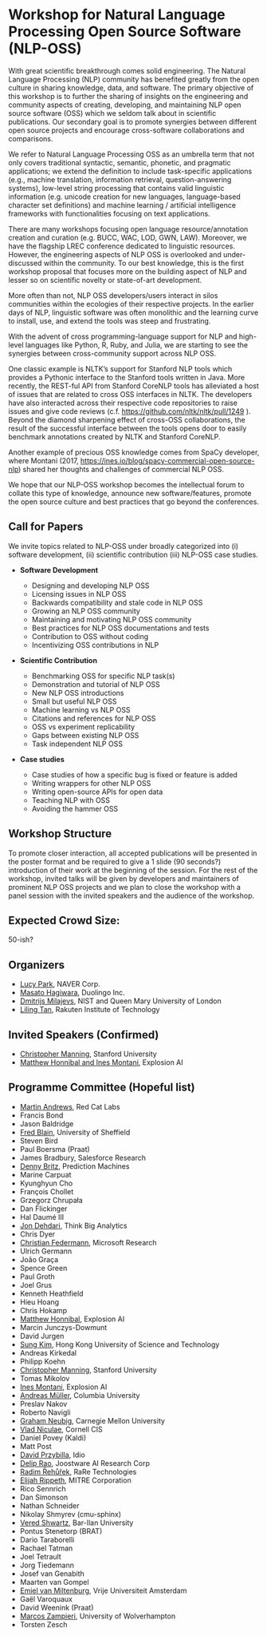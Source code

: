 Workshop for Natural Language Processing Open Source Software (NLP-OSS)
====


With great scientific breakthrough comes solid engineering. The Natural Language Processing (NLP) community has benefited greatly from the open culture in sharing knowledge, data, and software. The primary objective of this workshop is to further the sharing of insights on the engineering and community aspects of creating, developing, and maintaining NLP open source software (OSS) which we seldom talk about in scientific publications. Our secondary goal is to promote synergies between different open source projects and encourage cross-software collaborations and comparisons.

We refer to Natural Language Processing OSS as an umbrella term that not only covers traditional syntactic, semantic, phonetic, and pragmatic applications; we extend the definition to include
task-specific applications (e.g., machine translation, information retrieval, question-answering systems),
low-level string processing that contains valid linguistic information (e.g. unicode creation for new languages, language-based character set definitions) and
machine learning / artificial intelligence frameworks with functionalities focusing on text applications.

There are many workshops focusing open language resource/annotation creation and curation (e.g. BUCC, WAC, LOD, GWN, LAW). Moreover, we have the flagship LREC conference dedicated to linguistic resources. However, the engineering aspects of NLP OSS is overlooked and under-discussed within the community. To our best knowledge, this is the first workshop proposal that focuses more on the building aspect of NLP and lesser so on scientific novelty or state-of-art development.

More often than not, NLP OSS developers/users interact in silos communities within the ecologies of their respective projects. In the earlier days of NLP, linguistic software was often monolithic and the learning curve to install, use, and extend the tools was steep and frustrating.

With the advent of cross programming-language support for NLP and high-level languages like Python, R, Ruby, and Julia, we are starting to see the synergies between cross-community support across NLP OSS.

One classic example is NLTK’s support for Stanford NLP tools which provides a Pythonic interface to the Stanford tools written in Java. More recently, the REST-ful API from Stanford CoreNLP tools has alleviated a host of issues that are related to cross OSS interfaces in NLTK. The developers have also interacted across their respective code repositories to raise issues and give code reviews (c.f. https://github.com/nltk/nltk/pull/1249 ).  Beyond the diamond sharpening effect of cross-OSS collaborations, the result of the successful interface between the tools opens door to easily benchmark annotations created by NLTK and Stanford CoreNLP.

Another example of precious OSS knowledge comes from SpaCy developer, where Montani (2017, https://ines.io/blog/spacy-commercial-open-source-nlp) shared her thoughts and challenges of commercial NLP OSS.  

We hope that our NLP-OSS workshop becomes the intellectual forum to collate this type of knowledge, announce new software/features, promote the open source culture and best practices that go beyond the conferences.


## Call for Papers

We invite topics related to NLP-OSS under broadly categorized into (i) software development, (ii) scientific contribution (iii) NLP-OSS case studies.

 - **Software Development**
   - Designing and developing NLP OSS
   - Licensing issues in NLP OSS
   - Backwards compatibility and stale code in NLP OSS
   - Growing an NLP OSS community
   - Maintaining and motivating NLP OSS community
   - Best practices for NLP OSS documentations and tests
   - Contribution to OSS without coding
   - Incentivizing OSS contributions in NLP

 - **Scientific Contribution**
   - Benchmarking OSS for specific NLP task(s)
   - Demonstration and tutorial of NLP OSS
   - New NLP OSS introductions
   - Small but useful NLP OSS
   - Machine learning vs NLP OSS
   - Citations and references for NLP OSS
   - OSS vs experiment replicability
   - Gaps between existing NLP OSS
   - Task independent NLP OSS


 - **Case studies**
   - Case studies of how a specific bug is fixed or feature is added
   - Writing wrappers for other NLP OSS
   - Writing open-source APIs for open data
   - Teaching NLP with OSS
   - Avoiding the hammer OSS


## Workshop Structure

To promote closer interaction, all accepted publications will be presented in the poster format and be required to give a 1 slide (90 seconds?) introduction of their work at the beginning of the session. For the rest of the workshop, invited talks will be given by developers and maintainers of prominent NLP OSS projects and we plan to close the workshop with a panel session with the invited speakers and the audience of the workshop.

## Expected Crowd Size:

50-ish?


## Organizers

 - [Lucy Park](https://github.com/e9t), NAVER Corp.
 - [Masato Hagiwara](http://masatohagiwara.net/), Duolingo Inc.
 - [Dmitrijs Milajevs](http://www.eecs.qmul.ac.uk/~dm303/), NIST and Queen Mary University of London
 - [Liling Tan](https://github.com/alvations), Rakuten Institute of Technology


## Invited Speakers (Confirmed)

- [Christopher Manning](https://nlp.stanford.edu/manning/), Stanford University
- [Matthew Honnibal and Ines Montani](https://explosion.ai), Explosion AI


## Programme Committee (Hopeful list)

 - [Martin Andrews](http://mdda.net), Red Cat Labs
 - Francis Bond
 - Jason Baldridge
 - [Fred Blain](https://fredblain.org), University of Sheffield
 - Steven Bird
 - Paul Boersma (Praat)
 - James Bradbury, Salesforce Research
 - [Denny Britz](http://blog.dennybritz.com/about/), Prediction Machines
 - Marine Carpuat
 - Kyunghyun Cho
 - François Chollet
 - Grzegorz Chrupała
 - Dan Flickinger
 - Hal Daumé III
 - [Jon Dehdari](http://jon.dehdari.org), Think Big Analytics
 - Chris Dyer
 - [Christian Federmann](http://www.cfedermann.de), Microsoft Research 
 - Ulrich Germann
 - João Graça
 - Spence Green
 - Paul Groth
 - Joel Grus
 - Kenneth Heathfield
 - Hieu Hoang
 - Chris Hokamp
 - [Matthew Honnibal](https://explosion.ai), Explosion AI
 - Marcin Junczys-Dowmunt
 - David Jurgen
 - [Sung Kim](https://www.cse.ust.hk/~hunkim/), Hong Kong University of Science and Technology
 - Andreas Kirkedal
 - Philipp Koehn
 - [Christopher Manning](https://nlp.stanford.edu/manning/), Stanford University
 - Tomas Mikolov
 - [Ines Montani](https://ines.io), Explosion AI
 - [Andreas Müller](http://amueller.github.io), Columbia University 
 - Preslav Nakov
 - Roberto Navigli
 - [Graham Neubig](http://www.phontron.com/), Carnegie Mellon University
 - [Vlad Niculae](http://vene.ro), Cornell CIS
 - Daniel Povey (Kaldi)
 - Matt Post
 - [David Przybilla](http://alejandro.pictures), Idio
 - [Delip Rao](http://deliprao.com), Joostware AI Research Corp
 - [Radim Řehůřek](https://radimrehurek.com/), RaRe Technologies
 - [Elijah Rippeth](https://erip.github.io), MITRE Corporation
 - Rico Sennrich
 - Dan Simonson
 - Nathan Schneider
 - Nikolay Shmyrev (cmu-sphinx)
 - [Vered Shwartz](http://u.cs.biu.ac.il/~havivv/), Bar-Ilan University
 - Pontus Stenetorp (BRAT)
 - Dario Taraborelli
 - Rachael Tatman
 - Joel Tetrault
 - Jorg Tiedemann
 - Josef van Genabith
 - Maarten van Gompel
 - [Emiel van Miltenburg](http://www.emielvanmiltenburg.nl), Vrije Universiteit Amsterdam
 - Gaël Varoquaux
 - David Weenink  (Praat)
 - [Marcos Zampieri](http://uni-koeln.de/~mzampie2/index.html),  University of Wolverhampton
 - Torsten Zesch


<!--
Verbal Endorsements
====

Exclude to avoid conflict of interest

 - Tim Baldwin (COLING workshop chair) https://twitter.com/eltimster/status/904928371603320832
 - Yoav Goldberg (COLING workshop co-chair)
 - Emily Bender (COLING PC co-chair) https://twitter.com/emilymbender/status/904870675722027008
 - Leon Derczynski (COLING PC co-chair)

-->
